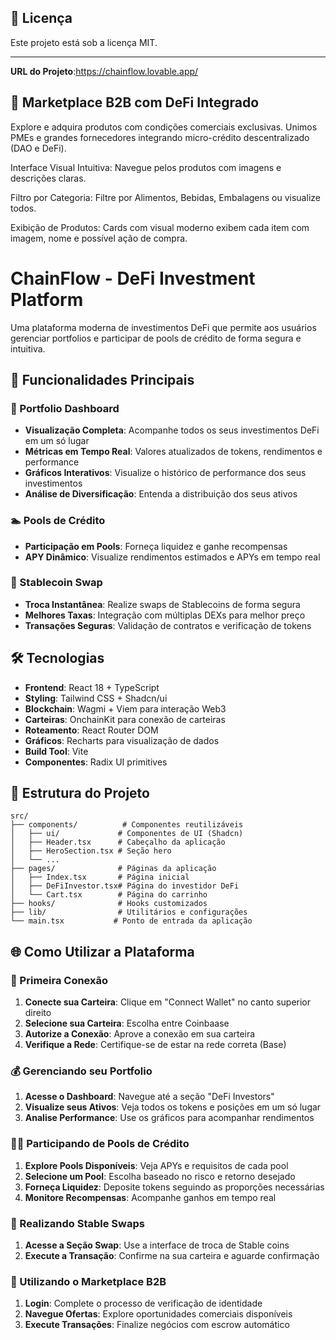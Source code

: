 ## 📄 Licença

Este projeto está sob a licença MIT.

---

**URL do Projeto**:https://chainflow.lovable.app/


## 🏢 Marketplace B2B com DeFi Integrado

Explore e adquira produtos com condições comerciais exclusivas. 
Unimos PMEs e grandes fornecedores integrando micro-crédito descentralizado (DAO e DeFi).

Interface Visual Intuitiva: Navegue pelos produtos com imagens e descrições claras.

Filtro por Categoria: Filtre por Alimentos, Bebidas, Embalagens ou visualize todos.

Exibição de Produtos: Cards com visual moderno exibem cada item com imagem, nome e possível ação de compra.


# ChainFlow - DeFi Investment Platform

Uma plataforma moderna de investimentos DeFi que permite aos usuários gerenciar portfolios e participar de pools de crédito de forma segura e intuitiva.

## 🚀 Funcionalidades Principais

### 💼 Portfolio Dashboard
- **Visualização Completa**: Acompanhe todos os seus investimentos DeFi em um só lugar
- **Métricas em Tempo Real**: Valores atualizados de tokens, rendimentos e performance
- **Gráficos Interativos**: Visualize o histórico de performance dos seus investimentos
- **Análise de Diversificação**: Entenda a distribuição dos seus ativos

### 🏊 Pools de Crédito
- **Participação em Pools**: Forneça liquidez e ganhe recompensas
- **APY Dinâmico**: Visualize rendimentos estimados e APYs em tempo real

### 🔄 Stablecoin Swap
- **Troca Instantânea**: Realize swaps de Stablecoins de forma segura
- **Melhores Taxas**: Integração com múltiplas DEXs para melhor preço
- **Transações Seguras**: Validação de contratos e verificação de tokens

## 🛠️ Tecnologias

- **Frontend**: React 18 + TypeScript
- **Styling**: Tailwind CSS + Shadcn/ui
- **Blockchain**: Wagmi + Viem para interação Web3
- **Carteiras**: OnchainKit para conexão de carteiras
- **Roteamento**: React Router DOM
- **Gráficos**: Recharts para visualização de dados
- **Build Tool**: Vite
- **Componentes**: Radix UI primitives


## 🎯 Estrutura do Projeto

```
src/
├── components/          # Componentes reutilizáveis
│   ├── ui/             # Componentes de UI (Shadcn)
│   ├── Header.tsx      # Cabeçalho da aplicação
│   ├── HeroSection.tsx # Seção hero
│   └── ...
├── pages/              # Páginas da aplicação
│   ├── Index.tsx       # Página inicial
│   ├── DeFiInvestor.tsx# Página do investidor DeFi
│   └── Cart.tsx        # Página do carrinho
├── hooks/              # Hooks customizados
├── lib/                # Utilitários e configurações
└── main.tsx           # Ponto de entrada da aplicação
```

## 🌐 Como Utilizar a Plataforma

### 🔗 Primeira Conexão
1. **Conecte sua Carteira**: Clique em "Connect Wallet" no canto superior direito
2. **Selecione sua Carteira**: Escolha entre Coinbaase
3. **Autorize a Conexão**: Aprove a conexão em sua carteira
4. **Verifique a Rede**: Certifique-se de estar na rede correta (Base)

### 💰 Gerenciando seu Portfolio
1. **Acesse o Dashboard**: Navegue até a seção "DeFi Investors"
2. **Visualize seus Ativos**: Veja todos os tokens e posições em um só lugar
3. **Analise Performance**: Use os gráficos para acompanhar rendimentos

### 🏊‍♂️ Participando de Pools de Crédito
1. **Explore Pools Disponíveis**: Veja APYs e requisitos de cada pool
2. **Selecione um Pool**: Escolha baseado no risco e retorno desejado
3. **Forneça Liquidez**: Deposite tokens seguindo as proporções necessárias
4. **Monitore Recompensas**: Acompanhe ganhos em tempo real

### 🔄 Realizando Stable Swaps
1. **Acesse a Seção Swap**: Use a interface de troca de Stable coins
2. **Execute a Transação**: Confirme na sua carteira e aguarde confirmação

### 🏢 Utilizando o Marketplace B2B
1. **Login**: Complete o processo de verificação de identidade
2. **Navegue Ofertas**: Explore oportunidades comerciais disponíveis
4. **Execute Transações**: Finalize negócios com escrow automático




